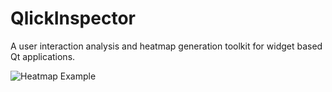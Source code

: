 # QlickInspector
A user interaction analysis and heatmap generation toolkit for widget based Qt applications.

![Heatmap Example](https://cloud.githubusercontent.com/assets/13846346/26528919/1a6849c4-43b6-11e7-88fe-f5f6f40f512d.png)
